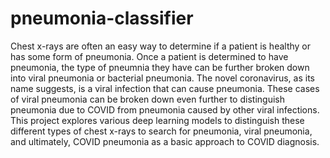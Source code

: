 # pneumonia-classifier
Chest x-rays are often an easy way to determine if a patient is healthy or has some form of pneumonia. Once a patient is determined to have pneumonia, the type of pneumnia they have can be further broken down into viral pneumonia or bacterial pneumonia. The novel coronavirus, as its name suggests, is a viral infection that can cause pneumonia. These cases of viral pneumonia can be broken down even further to distinguish pneumonia due to COVID from pneumonia caused by other viral infections. This project explores various deep learning models to distinguish these different types of chest x-rays to search for pneumonia, viral pneumonia, and ultimately, COVID pneumonia as a basic approach to COVID diagnosis.
